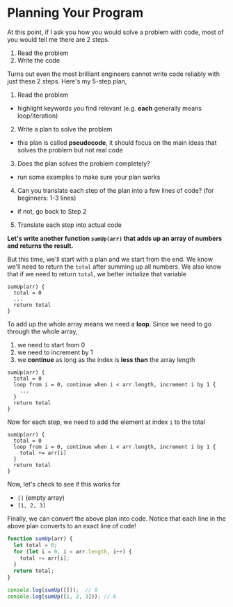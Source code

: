 # Planning Your Program

At this point, if I ask you how you would solve a problem with code, most of you would tell me there are 2 steps.

1. Read the problem
2. Write the code

Turns out even the most brilliant engineers cannot write code reliably with just these 2 steps. Here's my 5-step plan,

1. Read the problem
  - highlight keywords you find relevant (e.g. **each** generally means loop/iteration)
2. Write a plan to solve the problem
  - this plan is called **pseudocode**, it should focus on the main ideas that solves the problem but not real code
3. Does the plan solves the problem completely?
  - run some examples to make sure your plan works
4. Can you translate each step of the plan into a few lines of code? (for beginners: 1-3 lines)
  - if not, go back to Step 2
5. Translate each step into actual code


**Let's write another function `sumUp(arr)` that adds up an array of numbers and returns the result.**

But this time, we'll start with a plan and we start from the end. We know we'll need to return the `total` after summing up all numbers.
We also know that if we need to return `total`, we better initialize that variable

```
sumUp(arr) {
  total = 0
  ... 
  return total
}
```

To add up the whole array means we need a **loop**. Since we need to go through the whole array,

1. we need to start from 0
2. we need to increment by 1
3. we **continue** as long as the index is **less than** the array length

```
sumUp(arr) {
  total = 0 
  loop from i = 0, continue when i < arr.length, increment i by 1 {
    ...
  }
  return total
}
```

Now for each step, we need to add the element at index `i` to the total

```
sumUp(arr) {
  total = 0 
  loop from i = 0, continue when i < arr.length, increment i by 1 {
    total += arr[i]
  }
  return total
}
```

Now, let's check to see if this works for
- `[]` (empty array)
- `[1, 2, 3]`

Finally, we can convert the above plan into code. Notice that each line in the above plan converts to an exact line of code!

```javascript
function sumUp(arr) {
  let total = 0;
  for (let i = 0, i < arr.length, i++) {
    total += arr[i];
  }
  return total;
}

console.log(sumUp([]));  // 0
console.log(sumUp([1, 2, 3])); // 6
```

